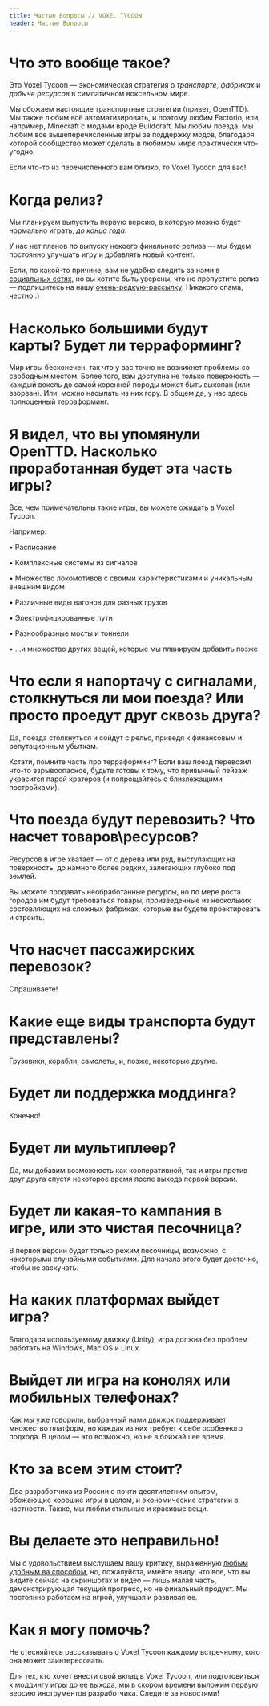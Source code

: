 ```yaml
---
title: Частые Вопросы // VOXEL TYCOON
header: Частые Вопросы 
---
```


# Что это вообще такое?

Это Voxel Tycoon — экономическая стратегия о *транспорте*, *фабриках* и *добыче&nbsp;ресурсов* в симпатичном воксельном мире.

Мы обожаем настоящие транспортные стратегии (привет, OpenTTD). Мы также любим всё автоматизировать, и поэтому любим Factorio, или, например, Minecraft с модами вроде Buildcraft. Мы любим поезда. Мы любим все вышеперечисленные игры за поддержку модов, благодаря которой сообщество может сделать в любимом мире практически что-угодно.

Если что-то из перечисленного вам близко, то Voxel Tycoon для вас!

# Когда релиз?

Мы планируем выпустить первую версию, в которую можно будет нормально играть, *до конца года*.

У нас нет планов по выпуску некоего финального релиза — мы будем постоянно улучшать игру и добавлять новый контент.

Если, по какой-то причине, вам не удобно следить за нами в [социальных сетях](/contacts), но вы хотите быть уверены, что не пропустите релиз — подпишитесь на нашу [очень-редкую-рассылку]({{site.newsletter_url}}). Никакого спама, честно :)

# Насколько большими будут карты? Будет ли терраформинг?

Мир игры бесконечен, так что у вас точно не возникнет проблемы со свободным местом. Более того, вам доступна не только поверхность — каждый воксль до самой коренной породы может быть выкопан (или взорван). Или, можно насыпать из них гору. В общем да, у нас здесь полноценный терраформинг.

# Я видел, что вы упомянули OpenTTD. Насколько проработанная будет эта часть игры?

Все, чем примечательны такие игры, вы можете ожидать в Voxel Tycoon.

Например:

• Расписание

• Комплексные системы из сигналов

• Множество локомотивов с своими характеристиками и уникальным внешним видом

• Различные виды вагонов для разных грузов

• Электрофицированные пути

• Разнообразные мосты и тоннели

• ...и множество других вещей, которые мы планируем добавить позже

# Что если я напортачу с сигналами, столкнуться ли мои поезда? Или просто проедут друг сквозь друга?

Да, поезда столкнуться и сойдут с рельс, приведя к финансовым и репутационным убыткам.

Кстати, помните часть про терраформинг? Если ваш поезд перевозил что-то взрывоопасное, будьте готовы к тому, что привычный пейзаж украсится парой кратеров (и попрощайтесь с близлежащими постройками).

# Что поезда будут перевозить? Что насчет товаров\ресурсов?

Ресурсов в игре хватает — от с дерева или руд, выступающих на поверхность, до намного более редких, залегающих глубоко под землей.

Вы можете продавать необработанные ресурсы, но по мере роста городов им будут требоваться товары, произведенные из нескольких состовляющих на сложных фабриках, которые вы будете проектировать и строить.

# Что насчет пассажирских перевозок?

Спрашиваете!

# Какие еще виды транспорта будут представлены?

Грузовики, корабли, самолеты, и, позже, некоторые другие.

# Будет ли поддержка моддинга?

Конечно!

# Будет ли мультиплеер?

Да, мы добавим возможность как кооперативной, так и игры против друг друга спустя некоторое время после выхода первой версии.

# Будет ли какая-то кампания в игре, или это чистая песочница?

В первой версии будет только режим песочницы, возможно, с некоторыми случайными событиями. Для начала этого будет досточно, чтобы не заскучать.

# На каких платформах выйдет игра?

Благодаря используемому движку (Unity), игра должна без проблем работать на Windows, Mac OS и Linux.

# Выйдет ли игра на конолях или мобильных телефонах?

Как мы уже говорили, выбранный нами движок поддерживает множество платформ, но каждая из них требует к себе особенного подхода. В целом — это возможно, но не в ближайшее время.

# Кто за всем этим стоит?

Два разработчика из России с почти десятилетним опытом, обожающие хорошие игры в целом, и экономические стратегии в частности. Также, мы любим стильные и красивые вещи.

# Вы делаете это неправильно!

Мы с удовольствием выслушаем вашу критику, выраженную [любым удобным ва способом](/contacts), но, пожалуйста, имейте ввиду, что все, что вы видите сейчас на скриншотах и видео — лишь малая часть, демонстрирующая текущий прогресс, но не финальный продукт. Мы постоянно работаем на игрой, улучшая и развивая ее.

# Как я могу помочь?

Не стесняйтесь рассказывать о Voxel Tycoon каждому встречному, кого она может заинтересовать.

Для тех, кто хочет внести свой вклад в Voxel Tycoon, или подготовиться к моддингу игры до ее выхода, мы в скором времени выложим первую версию инструментов разработчика. Следите за новостями!